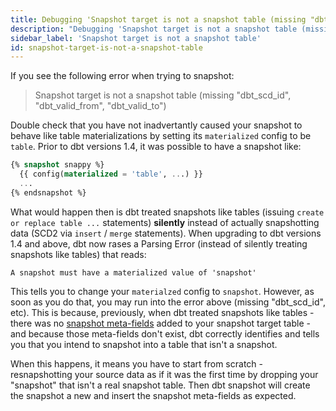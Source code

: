 ```yaml
---
title: Debugging 'Snapshot target is not a snapshot table (missing "dbt_scd_id", "dbt_valid_from", "dbt_valid_to")' errors.
description: "Debugging 'Snapshot target is not a snapshot table (missing "dbt_scd_id", "dbt_valid_from", "dbt_valid_to")' errors"
sidebar_label: 'Snapshot target is not a snapshot table'
id: snapshot-target-is-not-a-snapshot-table
---
```


If you see the following error when trying to snapshot:

> Snapshot target is not a snapshot table (missing "dbt_scd_id", "dbt_valid_from", "dbt_valid_to")

Double check that you have not inadvertantly caused your snapshot to behave like table materializations by setting its `materialized` config to be `table`. Prior to dbt versions 1.4,
it was possible to have a snapshot like:

```sql
{% snapshot snappy %}
  {{ config(materialized = 'table', ...) }}
  ...
{% endsnapshot %}
```

What would happen then is dbt treated snapshots like tables (issuing `create or replace table ...` statements) **silently** instead of actually snapshotting data (SCD2 via `insert` / `merge` statements). When upgrading to dbt
versions 1.4 and above, dbt now rases a Parsing Error (instead of silently treating snapshots like tables) that reads:

```
A snapshot must have a materialized value of 'snapshot'
```

This tells you to change your `materialzed` config to `snapshot`. However, as soon as you do that, you may run into the error above (missing "dbt_scd_id", etc). This is because, previously, when
dbt treated snapshots like tables - there was no [snapshot meta-fields](https://docs.getdbt.com/docs/build/snapshots#snapshot-meta-fields) added to your snapshot target table - and because those
meta-fields don't exist, dbt correctly identifies and tells you that you intend to snapshot into a table that isn't a snapshot.

When this happens, it means you have to start from scratch - resnapshotting your source data as if it was the first time by dropping your "snapshot" that isn't a real snapshot table. Then dbt snapshot
will create the snapshot a new and insert the snapshot meta-fields as expected.
